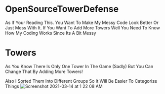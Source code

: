 # OpenSourceTowerDefense
As If Your Reading This. You Want To Make My Messy Code Look Better Or Just Mess With It.
If You Want To Add More Towers Well You Need To Know How My Coding Works Since Its A Bit Messy


# Towers
As You Know There Is Only One Tower In The Game (Sadly) But You Can Change That By Adding More Towers!

Also I Sorted Them Into Different Groups So It Will Be Easier To Categorize Things
![Screenshot 2021-03-14 at 1 22 08 AM](https://user-images.githubusercontent.com/39449569/111059464-b815d780-8463-11eb-8920-ebe42fd7e637.png)
